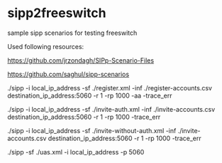 # sipp2freeswitch
sample sipp scenarios for testing freeswitch

Used following resources:

https://github.com/jrzondagh/SIPp-Scenario-Files

https://github.com/saghul/sipp-scenarios

./sipp -i local_ip_address -sf ./register.xml -inf ./register-accounts.csv destination_ip_address:5060 -r 1 -rp 1000 -aa -trace_err

./sipp -i local_ip_address -sf ./invite-auth.xml -inf ./invite-accounts.csv destination_ip_address:5060 -r 1 -rp 1000 -trace_err

./sipp -i local_ip_address -sf ./invite-without-auth.xml -inf ./invite-accounts.csv destination_ip_address:5060 -r 1 -rp 1000 -trace_err

./sipp -sf ./uas.xml -i local_ip_address -p 5060
